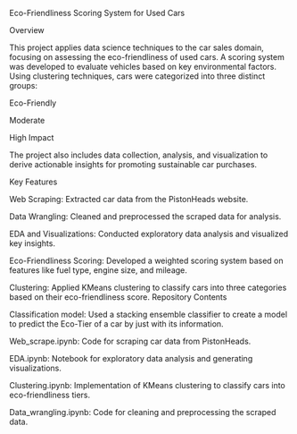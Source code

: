 Eco-Friendliness Scoring System for Used Cars

Overview

This project applies data science techniques to the car sales domain, focusing on assessing the eco-friendliness of used cars. A scoring system was developed to evaluate vehicles based on key environmental factors. Using clustering techniques, cars were categorized into three distinct groups:

Eco-Friendly

Moderate

High Impact

The project also includes data collection, analysis, and visualization to derive actionable insights for promoting sustainable car purchases.

Key Features

Web Scraping: Extracted car data from the PistonHeads website.

Data Wrangling: Cleaned and preprocessed the scraped data for analysis.

EDA and Visualizations: Conducted exploratory data analysis and visualized key insights.

Eco-Friendliness Scoring: Developed a weighted scoring system based on features like fuel type, engine size, and mileage.

Clustering: Applied KMeans clustering to classify cars into three categories based on their eco-friendliness score.
Repository Contents

Classification model: Used a stacking ensemble classifier to create a model to predict the Eco-Tier of a car by just with its information.

Web_scrape.ipynb: Code for scraping car data from PistonHeads.

EDA.ipynb: Notebook for exploratory data analysis and generating visualizations.

Clustering.ipynb: Implementation of KMeans clustering to classify cars into eco-friendliness tiers.

Data_wrangling.ipynb: Code for cleaning and preprocessing the scraped data.
